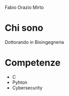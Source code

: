 Fabio Orazio Mirto

# Chi sono
Dottorando in Bioingegneria 

# Competenze
- C
- Pyhton
- Cybersecurity

 


